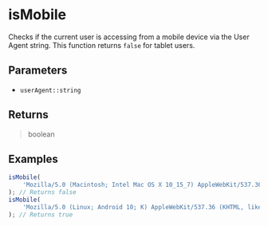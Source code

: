 # isMobile <Badge type="tip" text="JavaScript" />

Checks if the current user is accessing from a mobile device via the User Agent string. This function returns `false` for tablet users.

## Parameters

- `userAgent::string`

## Returns

> boolean

## Examples

```javascript
isMobile(
	'Mozilla/5.0 (Macintosh; Intel Mac OS X 10_15_7) AppleWebKit/537.36 (KHTML, like Gecko) Chrome/133.0.0.0 Safari/537.36'
); // Returns false
isMobile(
	'Mozilla/5.0 (Linux; Android 10; K) AppleWebKit/537.36 (KHTML, like Gecko) Chrome/133.0.0.0 Mobile Safari/537.36'
); // Returns true
```
